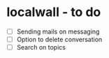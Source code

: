 localwall - to do
=========
- [ ] Sending mails on messaging
- [ ] Option to delete conversation
- [ ] Search on topics
